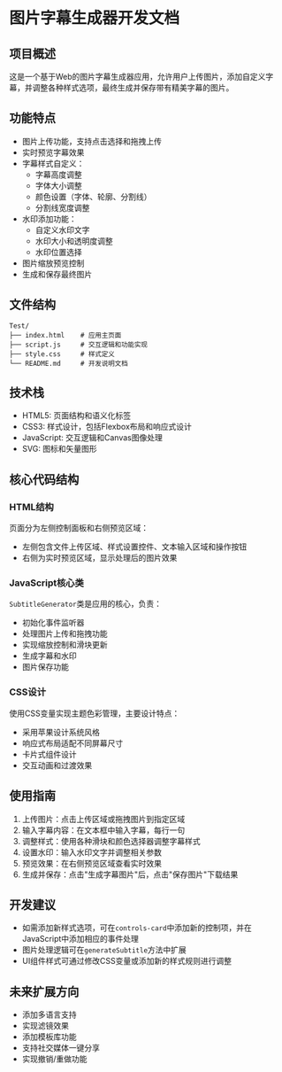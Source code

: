 # 图片字幕生成器开发文档

## 项目概述
这是一个基于Web的图片字幕生成器应用，允许用户上传图片，添加自定义字幕，并调整各种样式选项，最终生成并保存带有精美字幕的图片。

## 功能特点
- 图片上传功能，支持点击选择和拖拽上传
- 实时预览字幕效果
- 字幕样式自定义：
  - 字幕高度调整
  - 字体大小调整
  - 颜色设置（字体、轮廓、分割线）
  - 分割线宽度调整
- 水印添加功能：
  - 自定义水印文字
  - 水印大小和透明度调整
  - 水印位置选择
- 图片缩放预览控制
- 生成和保存最终图片

## 文件结构
```
Test/
├── index.html    # 应用主页面
├── script.js     # 交互逻辑和功能实现
├── style.css     # 样式定义
└── README.md     # 开发说明文档
```

## 技术栈
- HTML5: 页面结构和语义化标签
- CSS3: 样式设计，包括Flexbox布局和响应式设计
- JavaScript: 交互逻辑和Canvas图像处理
- SVG: 图标和矢量图形

## 核心代码结构

### HTML结构
页面分为左侧控制面板和右侧预览区域：
- 左侧包含文件上传区域、样式设置控件、文本输入区域和操作按钮
- 右侧为实时预览区域，显示处理后的图片效果

### JavaScript核心类
`SubtitleGenerator`类是应用的核心，负责：
- 初始化事件监听器
- 处理图片上传和拖拽功能
- 实现缩放控制和滑块更新
- 生成字幕和水印
- 图片保存功能

### CSS设计
使用CSS变量实现主题色彩管理，主要设计特点：
- 采用苹果设计系统风格
- 响应式布局适配不同屏幕尺寸
- 卡片式组件设计
- 交互动画和过渡效果

## 使用指南
1. 上传图片：点击上传区域或拖拽图片到指定区域
2. 输入字幕内容：在文本框中输入字幕，每行一句
3. 调整样式：使用各种滑块和颜色选择器调整字幕样式
4. 设置水印：输入水印文字并调整相关参数
5. 预览效果：在右侧预览区域查看实时效果
6. 生成并保存：点击"生成字幕图片"后，点击"保存图片"下载结果

## 开发建议
- 如需添加新样式选项，可在`controls-card`中添加新的控制项，并在JavaScript中添加相应的事件处理
- 图片处理逻辑可在`generateSubtitle`方法中扩展
- UI组件样式可通过修改CSS变量或添加新的样式规则进行调整

## 未来扩展方向
- 添加多语言支持
- 实现滤镜效果
- 添加模板库功能
- 支持社交媒体一键分享
- 实现撤销/重做功能